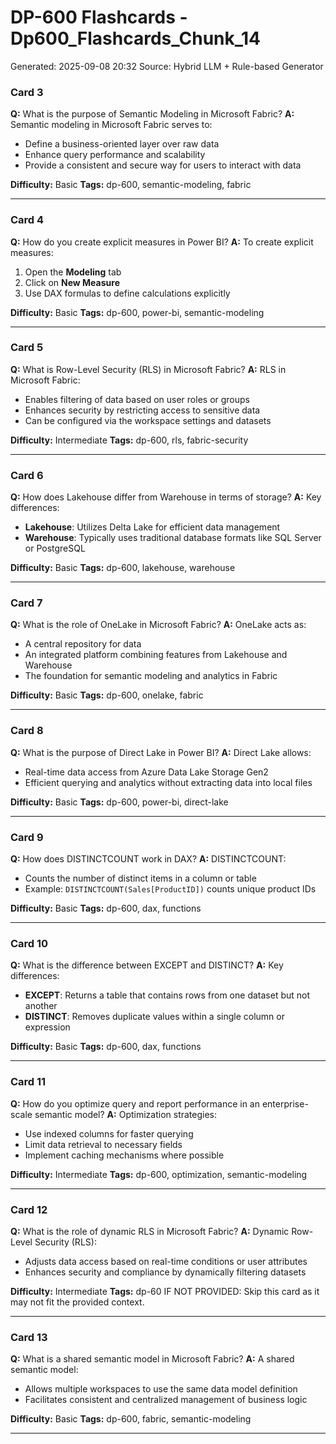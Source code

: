 # DP-600 Flashcards - Dp600_Flashcards_Chunk_14

Generated: 2025-09-08 20:32
Source: Hybrid LLM + Rule-based Generator

### Card 3
**Q:** What is the purpose of Semantic Modeling in Microsoft Fabric?
**A:** Semantic modeling in Microsoft Fabric serves to:
- Define a business-oriented layer over raw data
- Enhance query performance and scalability
- Provide a consistent and secure way for users to interact with data

**Difficulty:** Basic
**Tags:** dp-600, semantic-modeling, fabric

---

### Card 4
**Q:** How do you create explicit measures in Power BI?
**A:** To create explicit measures:
1. Open the **Modeling** tab
2. Click on **New Measure**
3. Use DAX formulas to define calculations explicitly

**Difficulty:** Basic
**Tags:** dp-600, power-bi, semantic-modeling

---

### Card 5
**Q:** What is Row-Level Security (RLS) in Microsoft Fabric?
**A:** RLS in Microsoft Fabric:
- Enables filtering of data based on user roles or groups
- Enhances security by restricting access to sensitive data
- Can be configured via the workspace settings and datasets

**Difficulty:** Intermediate
**Tags:** dp-600, rls, fabric-security

---

### Card 6
**Q:** How does Lakehouse differ from Warehouse in terms of storage?
**A:** Key differences:
- **Lakehouse**: Utilizes Delta Lake for efficient data management
- **Warehouse**: Typically uses traditional database formats like SQL Server or PostgreSQL

**Difficulty:** Basic
**Tags:** dp-600, lakehouse, warehouse

---

### Card 7
**Q:** What is the role of OneLake in Microsoft Fabric?
**A:** OneLake acts as:
- A central repository for data
- An integrated platform combining features from Lakehouse and Warehouse
- The foundation for semantic modeling and analytics in Fabric

**Difficulty:** Basic
**Tags:** dp-600, onelake, fabric

---

### Card 8
**Q:** What is the purpose of Direct Lake in Power BI?
**A:** Direct Lake allows:
- Real-time data access from Azure Data Lake Storage Gen2
- Efficient querying and analytics without extracting data into local files

**Difficulty:** Basic
**Tags:** dp-600, power-bi, direct-lake

---

### Card 9
**Q:** How does DISTINCTCOUNT work in DAX?
**A:** DISTINCTCOUNT:
- Counts the number of distinct items in a column or table
- Example: `DISTINCTCOUNT(Sales[ProductID])` counts unique product IDs

**Difficulty:** Basic
**Tags:** dp-600, dax, functions

---

### Card 10
**Q:** What is the difference between EXCEPT and DISTINCT?
**A:** Key differences:
- **EXCEPT**: Returns a table that contains rows from one dataset but not another
- **DISTINCT**: Removes duplicate values within a single column or expression

**Difficulty:** Basic
**Tags:** dp-600, dax, functions

---

### Card 11
**Q:** How do you optimize query and report performance in an enterprise-scale semantic model?
**A:** Optimization strategies:
- Use indexed columns for faster querying
- Limit data retrieval to necessary fields
- Implement caching mechanisms where possible

**Difficulty:** Intermediate
**Tags:** dp-600, optimization, semantic-modeling

---

### Card 12
**Q:** What is the role of dynamic RLS in Microsoft Fabric?
**A:** Dynamic Row-Level Security (RLS):
- Adjusts data access based on real-time conditions or user attributes
- Enhances security and compliance by dynamically filtering datasets

**Difficulty:** Intermediate
**Tags:** dp-60 IF NOT PROVIDED: Skip this card as it may not fit the provided context.

---

### Card 13
**Q:** What is a shared semantic model in Microsoft Fabric?
**A:** A shared semantic model:
- Allows multiple workspaces to use the same data model definition
- Facilitates consistent and centralized management of business logic

**Difficulty:** Basic
**Tags:** dp-600, fabric, semantic-modeling

---


